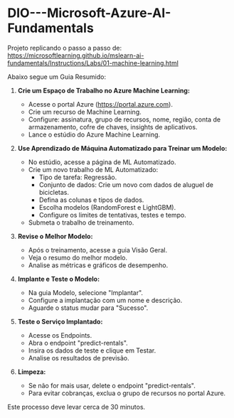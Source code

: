 # DIO---Microsoft-Azure-AI-Fundamentals

Projeto replicando o passo a passo de:
https://microsoftlearning.github.io/mslearn-ai-fundamentals/Instructions/Labs/01-machine-learning.html

Abaixo segue um Guia Resumido:

1. **Crie um Espaço de Trabalho no Azure Machine Learning:**
   - Acesse o portal Azure (https://portal.azure.com).
   - Crie um recurso de Machine Learning.
   - Configure: assinatura, grupo de recursos, nome, região, conta de armazenamento, cofre de chaves, insights de aplicativos.
   - Lance o estúdio do Azure Machine Learning.

2. **Use Aprendizado de Máquina Automatizado para Treinar um Modelo:**
   - No estúdio, acesse a página de ML Automatizado.
   - Crie um novo trabalho de ML Automatizado:
     - Tipo de tarefa: Regressão.
     - Conjunto de dados: Crie um novo com dados de aluguel de bicicletas.
     - Defina as colunas e tipos de dados.
     - Escolha modelos (RandomForest e LightGBM).
     - Configure os limites de tentativas, testes e tempo.
   - Submeta o trabalho de treinamento.

3. **Revise o Melhor Modelo:**
   - Após o treinamento, acesse a guia Visão Geral.
   - Veja o resumo do melhor modelo.
   - Analise as métricas e gráficos de desempenho.

4. **Implante e Teste o Modelo:**
   - Na guia Modelo, selecione "Implantar".
   - Configure a implantação com um nome e descrição.
   - Aguarde o status mudar para "Sucesso".

5. **Teste o Serviço Implantado:**
   - Acesse os Endpoints.
   - Abra o endpoint "predict-rentals".
   - Insira os dados de teste e clique em Testar.
   - Analise os resultados de previsão.

6. **Limpeza:**
   - Se não for mais usar, delete o endpoint "predict-rentals".
   - Para evitar cobranças, exclua o grupo de recursos no portal Azure.

Este processo deve levar cerca de 30 minutos.
